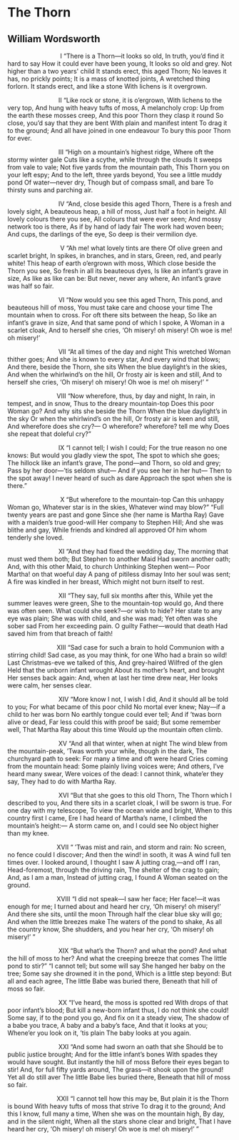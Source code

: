 # The Thorn
## William Wordsworth
                              I
“There is a Thorn—it looks so old,
In truth, you’d find it hard to say
How it could ever have been young,
It looks so old and grey.
Not higher than a two years' child
It stands erect, this aged Thorn;
No leaves it has, no prickly points;
It is a mass of knotted joints,
A wretched thing forlorn.
It stands erect, and like a stone
With lichens is it overgrown.

                             II
“Like rock or stone, it is o’ergrown,
With lichens to the very top,
And hung with heavy tufts of moss,
A melancholy crop:
Up from the earth these mosses creep,
And this poor Thorn they clasp it round
So close, you’d say that they are bent
With plain and manifest intent
To drag it to the ground;
And all have joined in one endeavour
To bury this poor Thorn for ever.

                             III
“High on a mountain’s highest ridge,
Where oft the stormy winter gale
Cuts like a scythe, while through the clouds
It sweeps from vale to vale;
Not five yards from the mountain path,
This Thorn you on your left espy;
And to the left, three yards beyond,
You see a little muddy pond
Of water—never dry,
Though but of compass small, and bare
To thirsty suns and parching air.

                             IV
“And, close beside this aged Thorn,
There is a fresh and lovely sight,
A beauteous heap, a hill of moss,
Just half a foot in height.
All lovely colours there you see,
All colours that were ever seen;
And mossy network too is there,
As if by hand of lady fair
The work had woven been;
And cups, the darlings of the eye,
So deep is their vermilion dye.

                              V
“Ah me! what lovely tints are there
Of olive green and scarlet bright,
In spikes, in branches, and in stars,
Green, red, and pearly white!
This heap of earth o’ergrown with moss,
Which close beside the Thorn you see,
So fresh in all its beauteous dyes,
Is like an infant’s grave in size,
As like as like can be:
But never, never any where,
An infant’s grave was half so fair.

                             VI
“Now would you see this aged Thorn,
This pond, and beauteous hill of moss,
You must take care and choose your time
The mountain when to cross.
For oft there sits between the heap,
So like an infant’s grave in size,
And that same pond of which I spoke,
A Woman in a scarlet cloak,
And to herself she cries,
‘﻿Oh misery! oh misery!
Oh woe is me! oh misery!’﻿

                             VII
“At all times of the day and night
This wretched Woman thither goes;
And she is known to every star,
And every wind that blows;
And there, beside the Thorn, she sits
When the blue daylight’s in the skies,
And when the whirlwind’s on the hill,
Or frosty air is keen and still,
And to herself she cries,
‘﻿Oh misery! oh misery!
Oh woe is me! oh misery!’ ”

                            VIII
“Now wherefore, thus, by day and night,
In rain, in tempest, and in snow,
Thus to the dreary mountain-top
Does this poor Woman go?
And why sits she beside the Thorn
When the blue daylight’s in the sky
Or when the whirlwind’s on the hill,
Or frosty air is keen and still,
And wherefore does she cry?—
O wherefore? wherefore? tell me why
Does she repeat that doleful cry?”

                             IX
“I cannot tell; I wish I could;
For the true reason no one knows:
But would you gladly view the spot,
The spot to which she goes;
The hillock like an infant’s grave,
The pond—and Thorn, so old and grey;
Pass by her door—’tis seldom shut—
And if you see her in her hut—
Then to the spot away!
I never heard of such as dare
Approach the spot when she is there.”

                              X
“But wherefore to the mountain-top
Can this unhappy Woman go,
Whatever star is in the skies,
Whatever wind may blow?”
“Full twenty years are past and gone
Since she (her name is Martha Ray)
Gave with a maiden’s true good-will
Her company to Stephen Hill;
And she was blithe and gay,
While friends and kindred all approved
Of him whom tenderly she loved.

                             XI
“And they had fixed the wedding day,
The morning that must wed them both;
But Stephen to another Maid
Had sworn another oath;
And, with this other Maid, to church
Unthinking Stephen went—
Poor Martha! on that woeful day
A pang of pitiless dismay
Into her soul was sent;
A fire was kindled in her breast,
Which might not burn itself to rest.

                             XII
“They say, full six months after this,
While yet the summer leaves were green,
She to the mountain-top would go,
And there was often seen.
What could she seek?—or wish to hide?
Her state to any eye was plain;
She was with child, and she was mad;
Yet often was she sober sad
From her exceeding pain.
O guilty Father—would that death
Had saved him from that breach of faith!

                            XIII
“Sad case for such a brain to hold
Communion with a stirring child!
Sad case, as you may think, for one
Who had a brain so wild!
Last Christmas-eve we talked of this,
And grey-haired Wilfred of the glen
Held that the unborn infant wrought
About its mother’s heart, and brought
Her senses back again:
And, when at last her time drew near,
Her looks were calm, her senses clear.

                             XIV
“More know I not, I wish I did,
And it should all be told to you;
For what became of this poor child
No mortal ever knew;
Nay—if a child to her was born
No earthly tongue could ever tell;
And if ’twas born alive or dead,
Far less could this with proof be said;
But some remember well,
That Martha Ray about this time
Would up the mountain often climb.

                             XV
“And all that winter, when at night
The wind blew from the mountain-peak,
’Twas worth your while, though in the dark,
The churchyard path to seek:
For many a time and oft were heard
Cries coming from the mountain head:
Some plainly living voices were;
And others, I’ve heard many swear,
Were voices of the dead:
I cannot think, whate’er they say,
They had to do with Martha Ray.

                             XVI
“But that she goes to this old Thorn,
The Thorn which I described to you,
And there sits in a scarlet cloak,
I will be sworn is true.
For one day with my telescope,
To view the ocean wide and bright,
When to this country first I came,
Ere I had heard of Martha’s name,
I climbed the mountain’s height:—
A storm came on, and I could see
No object higher than my knee.

                            XVII
“ ’Twas mist and rain, and storm and rain:
No screen, no fence could I discover;
And then the wind! in sooth, it was
A wind full ten times over.
I looked around, I thought I saw
A jutting crag,—and off I ran,
Head-foremost, through the driving rain,
The shelter of the crag to gain;
And, as I am a man,
Instead of jutting crag, I found
A Woman seated on the ground.

                            XVIII
“I did not speak—I saw her face;
Her face!—it was enough for me;
I turned about and heard her cry,
‘﻿Oh misery! oh misery!’﻿
And there she sits, until the moon
Through half the clear blue sky will go;
And when the little breezes make
The waters of the pond to shake,
As all the country know,
She shudders, and you hear her cry,
‘﻿Oh misery! oh misery!’ ”

                             XIX
“But what’s the Thorn? and what the pond?
And what the hill of moss to her?
And what the creeping breeze that comes
The little pond to stir?”
“I cannot tell; but some will say
She hanged her baby on the tree;
Some say she drowned it in the pond,
Which is a little step beyond:
But all and each agree,
The little Babe was buried there,
Beneath that hill of moss so fair.

                             XX
“I’ve heard, the moss is spotted red
With drops of that poor infant’s blood;
But kill a new-born infant thus,
I do not think she could!
Some say, if to the pond you go,
And fix on it a steady view,
The shadow of a babe you trace,
A baby and a baby’s face,
And that it looks at you;
Whene’er you look on it, ’tis plain
The baby looks at you again.

                             XXI
“And some had sworn an oath that she
Should be to public justice brought;
And for the little infant’s bones
With spades they would have sought.
But instantly the hill of moss
Before their eyes began to stir!
And, for full fifty yards around,
The grass—it shook upon the ground!
Yet all do still aver
The little Babe lies buried there,
Beneath that hill of moss so fair.

                            XXII
“I cannot tell how this may be,
But plain it is the Thorn is bound
With heavy tufts of moss that strive
To drag it to the ground;
And this I know, full many a time,
When she was on the mountain high,
By day, and in the silent night,
When all the stars shone clear and bright,
That I have heard her cry,
‘﻿Oh misery! oh misery!
Oh woe is me! oh misery!’ ”